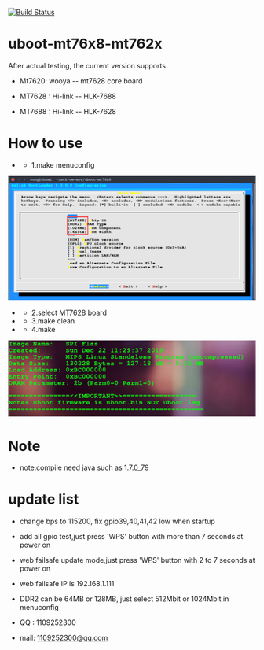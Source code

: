 [![Build
Status](https://travis-ci.com/songshuaisong/uboot-mt762x8-2x.svg?branch=master)](https://travis-ci.com/songshuaisong/uboot-mt762x8-2x)

# uboot-mt76x8-mt762x

After actual testing, the current version supports

  - Mt7620: wooya -- mt7628 core board
  
  - MT7628 : Hi-link -- HLK-7688
  
  - MT7688 : Hi-link -- HLK-7628

# How to use
* - 1.make menuconfig

![image](https://github.com/songshuaisong/uboot-mt762x8-2x/blob/master/images/make-menuconfig.png)

* - 2.select MT7628 board
* - 3.make clean
* - 4.make

![image](https://github.com/songshuaisong/uboot-mt762x8-2x/blob/master/images/make.png)

# Note
* note:compile need java such as 1.7.0_79

# update list
* change bps to 115200, fix gpio39,40,41,42 low when startup
* add all gpio test,just press 'WPS' button with more than 7 seconds at power on
* web failsafe update mode,just press 'WPS' button with 2 to 7 seconds at power on
* web failsafe IP is 192.168.1.111
* DDR2 can be 64MB or 128MB, just select 512Mbit or 1024Mbit in menuconfig

* QQ : 1109252300
* mail: 1109252300@qq.com
